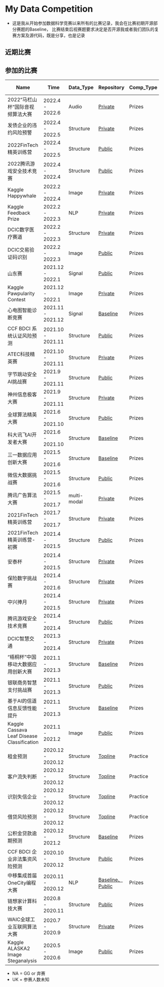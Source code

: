 # My Data Competition

* 这是我从开始参加数据科学竞赛以来所有的比赛记录，我会在比赛初期开源部分赛题的Baseline， 比赛结束后视赛题要求决定是否开源我或者我们团队的复赛方案及源代码，既是分享，也是记录

## 近期比赛


## 参加的比赛
| Name                       | Time             | Data_Type      | Repository                                          | Comp_Type |  Ranking online |
| -------------------------- | ---------------- | --------- | --------------------------------------------------- | ------- | ------- |
| 2022“马栏山杯”国际音视频算法大赛  | 2022.4 - 2022.6 | Audio |  [Private]()                  |   Prizes   |  |
| 发债企业的违约风险预警  | 2022.4 - 2022.5 | Structure |  [Private]()                  |   Prizes   |  |
| 2022FinTech精英训练营   | 2022.4 - 2022.5 | Structure |  [Public](https://github.com/librauee/ZSYH2022)               |   Prizes   | 26 / UK |
| 2022腾讯游戏安全技术竞赛   | 2022.4 - 2022.4 | Structure |  [Public](https://github.com/librauee/gslab2022)                    |   Prizes   | UK |
| Kaggle Happywhale  | 2022.2 - 2022.4 | Image |  [Private]()                     |   Prizes   | 3 / 1613  🥇|
| Kaggle Feedback Prize | 2022.2 - 2022.3 | NLP |  [Private]()                     |   Prizes   |  94 / 2058 🥈 |
| DCIC数字医疗赛道 | 2022.2 - 2022.3 | Structure |  [Private]()                     |   Prizes   | 6 / 485  |
| DCIC交易验证码识别 | 2022.2 - 2022.3 | Image |  [Public](https://github.com/librauee/DCIC-OCR)                     |   Prizes   | 6 / 826  |
| 山东赛 | 2021.12 - 2022.1 | Signal |            [Public](https://github.com/librauee/SD_ECG)                     |   Prizes   |  2 / 298|
| Kaggle Pawpularity Contest | 2021.12 - 2022.1 | Image |            [Private]()                     |   Prizes   |  201 / 3537 🥉 |
| 心电图智能诊断竞赛 | 2021.11 - 2021.12 | Signal |      [Baseline](https://github.com/librauee/ECG)                              |   Prizes   |  NA |
| CCF BDCI 系统认证风险预测 | 2021.10 - 2021.11 | Structure |      [Public](https://github.com/zui0711/Z-Lab/tree/main/2021%20CCF%20BDCI/%E7%B3%BB%E7%BB%9F%E8%AE%A4%E8%AF%81%E9%A3%8E%E9%99%A9%E9%A2%84%E6%B5%8BRank1)                              |   Prizes   |  1 / 1085|
| ATEC科技精英赛 | 2021.10 - 2021.11 | Structure |      [Private]()                              |   Prizes   |  1 / UK|
| 字节跳动安全AI挑战赛 | 2021.9 - 2021.11 | Structure |      [Public](https://github.com/librauee/ByteDanceAI)                              |   Prizes   |  6 / 500+ |
| 神州信息极客大赛 | 2021.9 - 2021.11 | Structure |      [Private](https://github.com/librauee/ShenZhou)                              |   Prizes   |  1 / UK |
| 全球算法精英大赛 | 2021.6 - 2021.10 | Structure |      [Public](https://github.com/librauee/DIGIX2021/tree/master)                              |   Prizes   |  2 / 3600|
| 科大讯飞AI开发者大赛 | 2021.6 - 2021.10 | Structure | [Baseline](https://github.com/librauee/IFLY)                                    |   Prizes   |  NA |
| 三一数据应用创新大赛              | 2021.5 - 2021.6 | Structure | [Baseline](https://github.com/librauee/WJJ)                                    |   Prizes   |  NA |
| 微信大数据挑战赛              | 2021.5 - 2021.6 | Structure | [Public](https://github.com/librauee/WBDC)                                    |   Prizes   |  23 / 6768 |
| 腾讯广告算法大赛              | 2021.5 - 2021.7 | multi-modal | [Private]()                                    |   Prizes   |  6 / UK |
| 2021FinTech精英训练营              | 2021.7 - 2021.7 | Structure | [Private]()                                    |   Prizes   |  3 / 12|
| 2021FinTech精英训练营-初赛              | 2021.4 - 2021.5 | Structure | [Public](https://github.com/librauee/ZSYH)                                    |   Prizes   |  24 / UK |
| 安泰杯              | 2021.4 - 2021.5 | Structure | [Private]()                                    |   Prizes   |   5 / 322 |
| 保险数字挑战赛              | 2021.4 - 2021.6 | Structure | [Private]()                                    |   Prizes   |  NA |
| 中兴捧月              | 2021.4 - 2021.5 | Structure | [Private]()                                    |   Prizes   |  4 / UK |
| 腾讯游戏安全技术竞赛              | 2021.4 - 2021.4 | Structure | [Public](https://github.com/librauee/gslab2021)                                    |   Prizes   |  4 / UK|
| DCIC智慧交通              | 2021.3 - 2021.4 | Structure | [Private]()                                    |   Prizes   |  9 / 1367|
| “梧桐杯”中国移动大数据应用创新大赛              | 2021.1 - 2021.3 | Structure | [Baseline](https://github.com/librauee/Wutong/tree/master)                                    |   Prizes   |  7 / 475 |
| 银联商务智慧支付挑战赛              | 2021.1 - 2021.3 | Structure | [Public](https://github.com/librauee/YLSW)                                    |   Prizes   |  2 / UK|
| 基于AI的信道信息反馈性能提升      | 2021.1 - 2021.3 | Structure | [Baseline]()                                    |   Prizes   |  13 / 1175  |
| Kaggle Cassava Leaf Disease Classification      | 2021.1 - 2021.2 | Image | [Public](https://github.com/librauee/cassava/tree/master)                                    |   Prizes   |   53 / 3900 🥈|
| 租金预测      | 2020.12 - 2020.12 | Structure | [Topline](https://github.com/librauee/PracticeCompetition/tree/master/rental_predict)                                    |   Practice   |   2 / 634 |
| 客户流失判断      | 2020.12 - 2020.12 | Structure | [Topline](https://github.com/librauee/PracticeCompetition/tree/master/customer_churn_judgement)                                    |   Practice   |   1 / 230 |
| 识别失信企业      | 2020.12 - 2020.12 | Structure | [Topline](https://github.com/librauee/PracticeCompetition/tree/master/dishonest_enterprise)                                    |   Practice   |   2 / 305 |
| 借贷风险预测      | 2020.12 - 2020.12 | Structure | [Topline](https://github.com/librauee/PracticeCompetition/tree/master/loan_risk_forecast)                                    |   Practice   |   1 / 273 |
| 公积金贷款逾期预测      | 2020.12 - 2021.2 | Structure | [Baseline](https://github.com/librauee/GJJDKYC)                                    |   Prizes   |   NA |
| CCF BDCI 企业非法集资风险预测      | 2020.10 - 2020.12 | Structure | [Public](https://github.com/librauee/CCFBDCI2020)                                    |   Prizes   |  11 / 4210    |
| 中移集成首届OneCity编程大赛         | 2020.11 - 2020.12 | NLP | [Baseline、Public](https://github.com/librauee/OneCity) |    Prizes |  15 / 663   |
| 链想家计算科技大赛         | 2020.8 - 2020.11 | Structure | [Public](https://github.com/dengyin/MyCompetitions/tree/master/MoocCubeRank1) |   Prizes  |  1 / 630    |
| WAIC全球工业互联网算法大赛 | 2020.7 - 2020.9  | Structure | [Private](https://github.com/librauee/WAIC2020)     |    Prizes |  2 / 200+     |
| Kaggle ALASKA2 Image Steganalysis | 2020.5 - 2020.6  | Image     | [Public](https://github.com/librauee/ALASKA2)     |   Prizes  |  NA |

* NA = GG or 弃赛
* UK = 参赛人数未知


